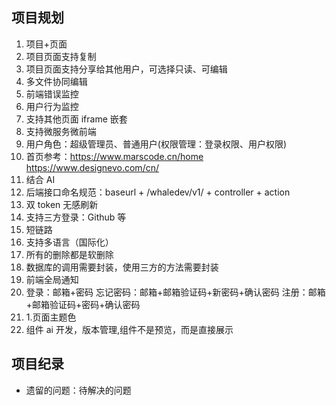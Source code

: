 ## 项目规划

1. 项目+页面
2. 项目页面支持复制
3. 项目页面支持分享给其他用户，可选择只读、可编辑
4. 多文件协同编辑
5. 前端错误监控
6. 用户行为监控
7. 支持其他页面 iframe 嵌套
8. 支持微服务微前端
9. 用户角色：超级管理员、普通用户(权限管理：登录权限、用户权限)
10. 首页参考：https://www.marscode.cn/home https://www.designevo.com/cn/
11. 结合 AI
12. 后端接口命名规范：baseurl + /whaledev/v1/ + controller + action
13. 双 token 无感刷新
14. 支持三方登录：Github 等
15. 短链路
16. 支持多语言（国际化）
17. 所有的删除都是软删除
18. 数据库的调用需要封装，使用三方的方法需要封装
19. 前端全局通知
20. 登录：邮箱+密码 忘记密码：邮箱+邮箱验证码+新密码+确认密码 注册：邮箱+邮箱验证码+密码+确认密码
21. 1.页面主题色
22. 组件 ai 开发，版本管理,组件不是预览，而是直接展示

## 项目纪录

- 遗留的问题：待解决的问题
